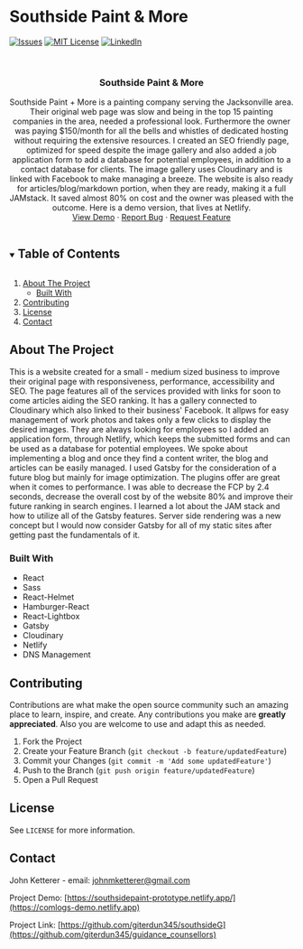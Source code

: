 # Southside Paint & More
<!-- PROJECT SHIELDS -->
<!--
*** I'm using markdown "reference style" links for readability.
*** Reference links are enclosed in brackets [ ] instead of parentheses ( ).
*** See the bottom of this document for the declaration of the reference variables
*** for contributors-url, forks-url, etc. This is an optional, concise syntax you may use.
*** https://www.markdownguide.org/basic-syntax/#reference-style-links
-->
[![Issues][issues-shield]][issues-url]
[![MIT License][license-shield]][license-url]
[![LinkedIn][linkedin-shield]][linkedin-url]



<!-- PROJECT LOGO -->
<!-- ![admin demo](client/src/components/images/heart.jpg) -->
<br />
<p align="center">
<!--   <img src="client/src/components/images/heart.jpg" alt="Logo">  -->
  <h3 align="center">Southside Paint & More</h3>
  <p align="center">
    Southside Paint + More is a painting company serving the Jacksonville area. Their original web page was slow and being in the top 15 painting companies in the area, needed a professional look. Furthermore the owner was paying $150/month for all the bells and whistles of dedicated hosting without requiring the extensive resources. I created an SEO friendly page, optimized for speed despite the image gallery and also added a job application form to add a database for potential employees, in addition to a contact database for clients. The image gallery uses Cloudinary and is linked with Facebook to make managing a breeze. The website is also ready for articles/blog/markdown portion, when they are ready, making it a full JAMstack. It saved almost 80% on cost and the owner was pleased with the outcome. Here is a demo version, that lives at Netlify.
    <br />
    <a href="https://southsidepaint-prototype.netlify.app/">View Demo</a>
    ·
    <a href="https://github.com/giterdun345/southsideG/issues">Report Bug</a>
    ·
    <a href="https://github.com/giterdun345/southsideG/issues">Request Feature</a>
  </p>
</p>

<!-- TABLE OF CONTENTS -->
<details open="open">
  <summary><h2 style="display: inline-block">Table of Contents</h2></summary>
  <ol>
    <li>
      <a href="#about-the-project">About The Project</a>
      <ul>
        <li><a href="#built-with">Built With</a></li>
      </ul>
    </li>
    <li><a href="#contributing">Contributing</a></li>
    <li><a href="#license">License</a></li>
    <li><a href="#contact">Contact</a></li>
  </ol>
</details>



<!-- ABOUT THE PROJECT -->
## About The Project
This is a website created for a small - medium sized business to improve their original page with responsiveness, performance, accessibility and SEO. The page features all of the services provided with links for soon to come articles aiding the SEO ranking. It has a gallery connected to Cloudinary which also linked to their business' Facebook. It allpws for easy management of work photos and takes only a few clicks to display the desired images. They are always looking for employees so I added an application form, through Netlify, which keeps the submitted forms and can be used as a database for potential employees. We spoke about implementing a blog and once they find a content writer, the blog and articles can be easily managed. I used Gatsby for the consideration of a future blog but mainly for image optimization. The plugins offer are great when it comes to performance. I was able to decrease the FCP by 2.4 seconds, decrease the overall cost by of the website 80% and improve their future ranking in search engines. I learned a lot about the JAM stack and how to utilize all of the Gatsby features. Server side rendering was a new concept but I would now consider Gatsby for all of my static sites after getting past the fundamentals of it.

### Built With

* React
* Sass
* React-Helmet
* Hamburger-React
* React-Lightbox
* Gatsby
* Cloudinary
* Netlify
* DNS Management

<!-- CONTRIBUTING -->
## Contributing

Contributions are what make the open source community such an amazing place to learn, 
inspire, and create. Any contributions you make are **greatly appreciated**. Also you are welcome to use and adapt this as needed.

1. Fork the Project
2. Create your Feature Branch (`git checkout -b feature/updatedFeature`)
3. Commit your Changes (`git commit -m 'Add some updatedFeature'`)
4. Push to the Branch (`git push origin feature/updatedFeature`)
5. Open a Pull Request

<!-- LICENSE -->
## License

See `LICENSE` for more information.


<!-- CONTACT -->
## Contact

John Ketterer - email: johnmketterer@gmail.com

Project Demo: [https://southsidepaint-prototype.netlify.app/](https://comlogs-demo.netlify.app)

Project Link: [https://github.com/giterdun345/southsideG](https://github.com/giterdun345/guidance_counsellors)

<!-- MARKDOWN LINKS & IMAGES -->
<!-- https://www.markdownguide.org/basic-syntax/#reference-style-links -->
[issues-shield]: https://img.shields.io/github/issues/giterdun345/guidance_counsellors.svg?style=for-the-badge
[issues-url]: https://github.com/giterdun345/guidance_counsellors/issues
[license-shield]: https://img.shields.io/github/license/giterdun345/guidance_counsellors.svg?style=for-the-badge
[license-url]: https://github.com/giterdun345/guidance_counsellors/blob/master/LICENSE.txt
[linkedin-shield]: https://img.shields.io/badge/-LinkedIn-black.svg?style=for-the-badge&logo=linkedin&colorB=555
[linkedin-url]: https://linkedin.com/in/jm-ketterer




